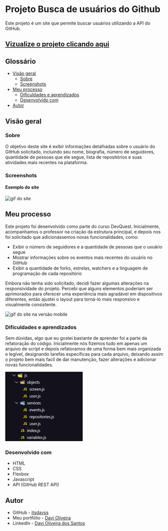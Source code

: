 # Projeto Busca de usuários do Github

Este projeto é um site que permite buscar usuários utilizando a API do GitHub.

## [Vizualize o projeto clicando aqui](https://itsdavss.github.io/projeto-fetch-github-api/) ##

## Glossário

- [Visão geral](#visão-geral)
  - [Sobre](#sobre)
  - [Screenshots](#screenshots)
- [Meu processo](#meu-processo)
  - [Dificuldades e aprendizados](#dificuldades-e-aprendizados)
  - [Desenvolvido com](#desenvolvido-com)
- [Autor](#autor)

## Visão geral

### Sobre

O objetivo deste site é exibir informações detalhadas sobre o usuário do GitHub solicitado, incluindo seu nome, biografia, número de seguidores, quantidade de pessoas que ele segue, lista de repositórios e suas atividades mais recentes na plataforma.

### Screenshots

#### Exemplo do site
<img src="./screenshots/animation.gif" alt="gif do site">

## Meu processo

Este projeto foi desenvolvido como parte do curso DevQuest. Inicialmente, acompanhamos o professor na criação da estrutura principal, e depois nos foi solicitado que adicionássemos novas funcionalidades, como:

- Exibir o número de seguidores e a quantidade de pessoas que o usuário segue
- Mostrar informações sobre os eventos mais recentes do usuário no GitHub
- Exibir a quantidade de forks, estrelas, watchers e a linguagem de programação de cada repositório

Embora não tenha sido solicitado, decidi fazer algumas alterações na responsividade do projeto. Percebi que alguns elementos poderiam ser aprimorados para oferecer uma experiência mais agradável em dispositivos diferentes, então ajustei o layout para torná-lo mais responsivo e visualmente consistente.

<img src="./screenshots/mobile-animation.gif" alt="gif do site na versão mobile">

### Dificuldades e aprendizados

Sem dúvidas, algo que eu gostei bastante de aprender foi a parte da refatoração do código. Inicialmente nós fizemos tudo em apenas um arquivo de script e depois refatoramos de uma forma bem mais organizada e legível, designando tarefas específicas para cada arquivo, deixando assim o projeto bem mais facil de dar manutenção, fazer alterações e adicionar novas funcionalidades.

<img src="./screenshots/folder_organization.png" alt="screenshot das pastas do projeto">

### Desenvolvido com

- HTML
- CSS
- Flexbox
- Javascript
- API (GitHub REST API)

## Autor

- GitHub - [itsdavss](https://github.com/itsdavss)
- Meu portfólio - [Davi Oliveira](https://itsdavss.github.io/portfolio-davi/)
- LinkedIn - [Davi Oliveira dos Santos](https://www.linkedin.com/in/davi-oliveira-dos-santos/)
